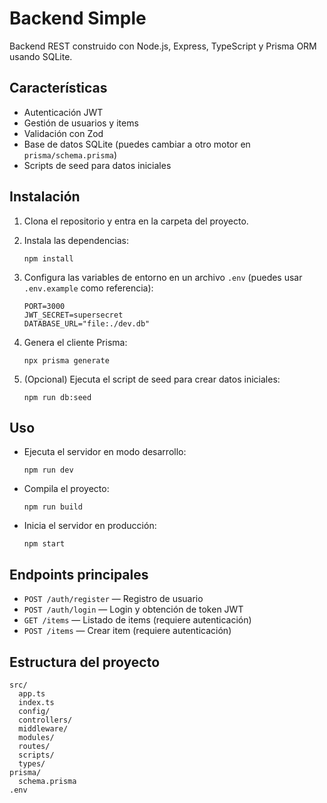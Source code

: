 # Backend Simple

Backend REST construido con Node.js, Express, TypeScript y Prisma ORM usando SQLite.

## Características

- Autenticación JWT
- Gestión de usuarios y items
- Validación con Zod
- Base de datos SQLite (puedes cambiar a otro motor en `prisma/schema.prisma`)
- Scripts de seed para datos iniciales

## Instalación

1. Clona el repositorio y entra en la carpeta del proyecto.
2. Instala las dependencias:

   ```
   npm install
   ```

3. Configura las variables de entorno en un archivo `.env` (puedes usar `.env.example` como referencia):

   ```
   PORT=3000
   JWT_SECRET=supersecret
   DATABASE_URL="file:./dev.db"
   ```

4. Genera el cliente Prisma:

   ```
   npx prisma generate
   ```

5. (Opcional) Ejecuta el script de seed para crear datos iniciales:

   ```
   npm run db:seed
   ```

## Uso

- Ejecuta el servidor en modo desarrollo:

  ```
  npm run dev
  ```

- Compila el proyecto:

  ```
  npm run build
  ```

- Inicia el servidor en producción:

  ```
  npm start
  ```

## Endpoints principales

- `POST /auth/register` — Registro de usuario
- `POST /auth/login` — Login y obtención de token JWT
- `GET /items` — Listado de items (requiere autenticación)
- `POST /items` — Crear item (requiere autenticación)

## Estructura del proyecto

```
src/
  app.ts
  index.ts
  config/
  controllers/
  middleware/
  modules/
  routes/
  scripts/
  types/
prisma/
  schema.prisma
.env
```

